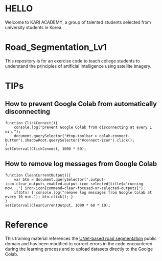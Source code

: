 

# HELLO
Welcome to KARI ACADEMY, a group of talented students selected from university students in Korea.

# Road_Segmentation_Lv1
This repository is for an exercise code to teach college students to understand the principles of artificial intelligence using satellite imagery.

# TIPs

## How to prevent Google Colab from automatically disconnecting
```
function ClickConnect(){
    console.log("prevent Google Colab from disconnecting at every 1 min."); 
    document.querySelector("#top-toolbar > colab-connect-button").shadowRoot.querySelector("#connect-icon").click();
}
setInterval(ClickConnect, 1000 * 60);
```
## How to remove log messages from Google Colab
```
function CleanCurrentOutput(){
    var btn = document.querySelector(".output-icon.clear_outputs_enabled.output-icon-selected[title$='running now...'] iron-icon[command=clear-focused-or-selected-outputs]");
    if(btn) { console.log("remove log messages from Google Colab at every 10 min."); btn.click(); } 
}
setInterval(CleanCurrentOutput, 1000 * 60 * 10);
```
# Reference
This training material references the [UNet-based road segmentation](https://www.kaggle.com/code/balraj98/unet-resnet50-frontend-road-segmentation-pytorch) public domain and has been modified to correct errors in the code encountered during the learning process and to upload datasets directly to the Goolge Colab.
